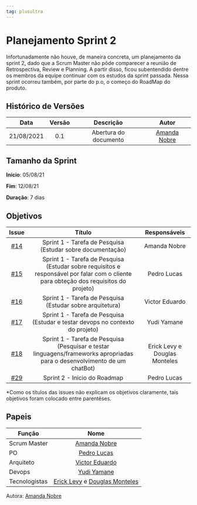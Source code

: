 ```yaml
---
tag: plusultra
---
```

# Planejamento Sprint 2

Infortunadamente não houve, de maneira concreta, um planejamento da sprint 2, dado que a Scrum Master não pôde comparecer a reunião de Retrospectiva, Review e Planning. A partir disso, ficou subentendido dentre os membros da equipe continuar com os estudos da sprint passada. Nessa sprint ocorreu também, por parte do p.o, o começo do RoadMap do produto.

## Histórico de Versões

| Data       | Versão | Descrição                      | Autor             |
| :--------: | :----: | :----------:                   | :---------------: |
| 21/08/2021 |  0.1   | Abertura do documento | [Amanda Nobre](https://github.com/AmandaNbr)|

## Tamanho da Sprint

**Início**: 05/08/21

**Fim**: 12/08/21

**Duração**: 7 dias

## Objetivos

| Issue |            Título            |        Responsáveis         | 
|:-------:|:----------------------------:|:-----------------------------:|
| [#14](https://github.com/fga-eps-mds/2021-1-Bot/issues/14) | Sprint 1 - Tarefa de Pesquisa (Estudar sobre documentação) | Amanda Nobre |
| [#15](https://github.com/fga-eps-mds/2021-1-Bot/issues/15) | Sprint 1 - Tarefa de Pesquisa (Estudar sobre requisitos e responsável por falar com o cliente para obteção dos requisitos do projeto) | Pedro Lucas |
| [#16](https://github.com/fga-eps-mds/2021-1-Bot/issues/16) | Sprint 1 - Tarefa de Pesquisa (Estudar sobre arquitetura) | Victor Eduardo|
| [#17](https://github.com/fga-eps-mds/2021-1-Bot/issues/17) | Sprint 1 - Tarefa de Pesquisa (Estudar e testar devops no contexto do projeto)  | Yudi Yamane |
| [#18](https://github.com/fga-eps-mds/2021-1-Bot/issues/18) | Sprint 1 - Tarefa de Pesquisa (Pesquisar e testar linguagens/frameworks apropriadas para o desenvolvimento de um chatBot) | Erick Levy e Douglas Monteles|
| [#29](https://github.com/fga-eps-mds/2021-1-Bot/issues/29) | Sprint 2 - Inicio do Roadmap | Pedro Lucas |

*Como os títulos das issues não explicam os objetivos claramente, tais objetivos foram colocado entre parentêses.


## Papeis

|      Função      |            Nome            |
|------------------|:--------------------------:|
| Scrum Master | [Amanda Nobre](https://github.com/AmandaNbr) |
| PO | [Pedro Lucas](https://github.com/PedroLSF) |
| Arquiteto | [Victor Eduardo](https://github.com/victorear05) |
| Devops | [Yudi Yamane](https://github.com/yudi-azvd) |
| Tecnologistas | [Erick Levy](https://github.com/Ericklevy) e [Douglas Monteles](https://github.com/DouglasMonteles) |

Autora: [Amanda Nobre](https://github.com/AmandaNbr)
